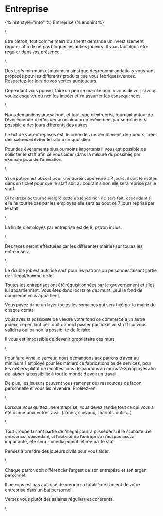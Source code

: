 # Entreprise



{% hint style="info" %}
Entreprise
{% endhint %}

\


Être patron, tout comme maire ou sheriff demande un investissement régulier afin de ne pas bloquer les autres joueurs. Il vous faut donc être régulier dans vos présence.

\


Des tarifs minimum et maximum ainsi que des recommandations vous sont proposés pour les différents produits que vous fabriquez/vendez. Respectez-les lors de vos ventes aux joueurs.

Cependant vous pouvez faire un peu de marché noir. A vous de voir si vous voulez esquiver ou non les impôts et en assumer les conséquences.

\


Nous demandons aux saloons et tout type d’entreprise tournant autour de l’évènementiel d’effectuer au minimum un évènement par semaine et si possible à des jours différents des autres.

Le but de vos entreprises est de créer des rassemblement de joueurs, créer des scènes et éviter le train train quotidien.

Pour des évènements plus ou moins importants il vous est possible de solliciter le staff afin de vous aider (dans la mesure du possible) par exemple pour de l’animation.

\


Si un patron est absent pour une durée supérieure à 4 jours, il doit le notifier dans un ticket pour que le staff soit au courant sinon elle sera reprise par le staff.

Si l’entreprise tourne malgré cette absence rien ne sera fait, cependant si elle ne tourne pas par les employés elle sera au bout de 7 jours reprise par le staff.

\


La limite d’employés par entreprise est de 8, patron inclus.

\


Des taxes seront effectuées par les différentes mairies sur toutes les entreprises.

\


Le double job est autorisé sauf pour les patrons ou personnes faisant partie de l’illégal/homme de loi.

Toutes les entreprises ont été réquisitionnées par le gouvernement et elles lui appartiennent. Vous êtes donc locataire des murs, seul le fond de commerce vous appartient.

Vous payez donc un loyer toutes les semaines qui sera fixé par la mairie de chaque comté.

Vous avez la possibilité de vendre votre fond de commerce à un autre joueur, cependant cela doit d’abord passer par ticket au sta ff qui vous validera oui ou non la possibilité de le faire.

Il vous est impossible de devenir propriétaire des murs.

\


Pour faire vivre le serveur, nous demandons aux patrons d’avoir au minimum 1 employé pour les métiers de fabrications ou de services, pour les métiers plutôt de récoltes nous demandons au moins 2-3 employés afin de laisser la possibilité à tout le monde d’avoir un travail.

De plus, les joueurs peuvent vous ramener des ressources de façon personnelle et vous les revendre. Profitez-en!

\


Lorsque vous quittez une entreprise, vous devez rendre tout ce qui vous a été donné pour votre travail (armes, chevaux, chariots, outils…)

\


Tout groupe faisant partie de l’illégal pourra posséder si il le souhaite une entreprise, cependant, si l’activité de l’entreprise n’est pas assez importante, elle sera immédiatement retirée par le staff.

Pensez à prendre des joueurs civils pour vous aider.

\


Chaque patron doit différencier l’argent de son entreprise et son argent personnel.

Il ne vous est pas autorisé de prendre la totalité de l’argent de votre entreprise dans un but personnel.&#x20;

Versez vous plutôt des salaires réguliers et cohérents.

\
